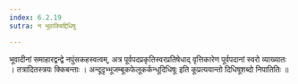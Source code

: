 ```yaml
---
index: 6.2.19
sutra: न भूवाक्चिद्दिधिषु

---
```

  भूवादीनां समाहारद्वन्द्वे नपुंसकहस्वत्वम्, अत्र पूर्वपदप्रकृतिस्वरप्रतिषेधाद् वृत्तिकारेण पूर्वपदानां स्वरो व्याख्यातः । तत्रादितस्त्रयः क्किबन्ताः । अन्दूदृभ्भूजम्बूकफेलूकर्कन्धूदिधिषूः इति कूप्रत्ययान्तो दिधिषूशब्दो निपातितिः ॥